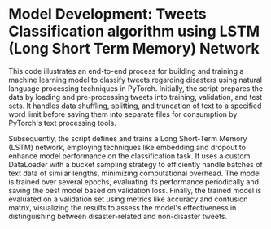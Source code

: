 # Model Development: Tweets Classification algorithm using LSTM (Long Short Term Memory) Network

This code illustrates an end-to-end process for building and training a machine learning model to classify tweets regarding disasters using natural language processing techniques in PyTorch. Initially, the script prepares the data by loading and pre-processing tweets into training, validation, and test sets. It handles data shuffling, splitting, and truncation of text to a specified word limit before saving them into separate files for consumption by PyTorch's text processing tools.

Subsequently, the script defines and trains a Long Short-Term Memory (LSTM) network, employing techniques like embedding and dropout to enhance model performance on the classification task. It uses a custom DataLoader with a bucket sampling strategy to efficiently handle batches of text data of similar lengths, minimizing computational overhead. The model is trained over several epochs, evaluating its performance periodically and saving the best model based on validation loss. Finally, the trained model is evaluated on a validation set using metrics like accuracy and confusion matrix, visualizing the results to assess the model's effectiveness in distinguishing between disaster-related and non-disaster tweets.

